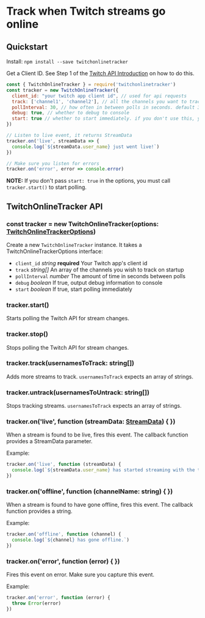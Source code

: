 # Track when Twitch streams go online

## Quickstart

Install: `npm install --save twitchonlinetracker`

Get a Client ID. See Step 1 of the [Twitch API Introduction](https://dev.twitch.tv/docs/api/#introduction) on how to do this.

```js
const { TwitchOnlineTracker } = require('twitchonlinetracker')
const tracker = new TwitchOnlineTracker({
  client_id: "your twitch app client id", // used for api requests
  track: ['channel1', 'channel2'], // all the channels you want to track
  pollInterval: 30, // how often in between polls in seconds. default 30
  debug: true, // whether to debug to console
  start: true // whether to start immediately. if you don't use this, you must call .start() later
})

// Listen to live event, it returns StreamData
tracker.on('live', streamData => {
  console.log(`${streamData.user_name} just went live!`)
})

// Make sure you listen for errors
tracker.on('error', error => console.error)
```

**NOTE:** If you don't pass `start: true` in the options, you must call `tracker.start()` to start polling.

## TwitchOnlineTracker API

### const tracker = new TwitchOnlineTracker(options: [TwitchOnlineTrackerOptions](https://github.com/megadrive/TwitchOnlineTracker/blob/949212b7834f0df11c0309dc85559836d57f364c/src/interfaces.ts#L66-L72))

Create a new `TwitchOnlineTracker` instance. It takes a TwitchOnlineTrackerOptions interface:

- `client_id` *string* **required** Your Twitch app's client id
- `track` *string[]* An array of the channels you wish to track on startup
- `pollInterval` *number* The amount of time in seconds between polls
- `debug` *boolean* If true, output debug information to console
- `start` *boolean* If true, start polling immediately

### tracker.start()

Starts polling the Twitch API for stream changes.

### tracker.stop()

Stops polling the Twitch API for stream changes.

### tracker.track(usernamesToTrack: string[])

Adds more streams to track. `usernamesToTrack` expects an array of strings.

### tracker.untrack(usernamesToUntrack: string[])

Stops tracking streams. `usernamesToTrack` expects an array of strings.

### tracker.on('live', function (streamData: [StreamData](https://github.com/megadrive/TwitchOnlineTracker/blob/12505f0bfe16129d4a125c93a021c41510db452c/src/interfaces.ts#L36-L48)) { })

When a stream is found to be live, fires this event. The callback function provides a StreamData parameter.

Example:
```javascript
tracker.on('live', function (streamData) {
  console.log(`${streamData.user_name} has started streaming with the title ${streamData.title} at https://twitch.tv/${streamData.user_name} for ${streamData.viewer_count} viewers!`)
})
```

### tracker.on('offline', function (channelName: string) { })

When a stream is found to have gone offline, fires this event. The callback function provides a string.

Example:
```javascript
tracker.on('offline', function (channel) {
  console.log(`${channel} has gone offline.`)
})
```

### tracker.on('error', function (error) { })

Fires this event on error. Make sure you capture this event.

Example:
```javascript
tracker.on('error', function (error) {
  throw Error(error)
})
```
